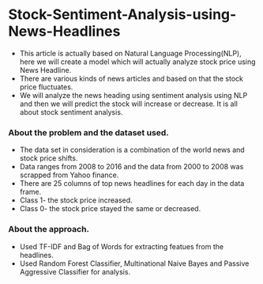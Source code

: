 # Stock-Sentiment-Analysis-using-News-Headlines

* This article is actually based on Natural Language Processing(NLP), here we will create a model which will actually analyze stock price using News Headline. 
* There are various kinds of news articles and based on that the stock price fluctuates. 
* We will analyze the news heading using sentiment analysis using NLP and then we will predict the stock will increase or decrease. It is all about stock sentiment analysis.

### About the problem and the dataset used.
* The data set in consideration is a combination of the world news and stock price shifts.
* Data ranges from 2008 to 2016 and the data from 2000 to 2008 was scrapped from Yahoo finance.
* There are 25 columns of top news headlines for each day in the data frame.
* Class 1- the stock price increased.
* Class 0- the stock price stayed the same or decreased.
### About the approach.
* Used TF-IDF and Bag of Words for extracting featues from the headlines.
* Used Random Forest Classifier, Multinational Naive Bayes and Passive Aggressive Classifier for analysis.
